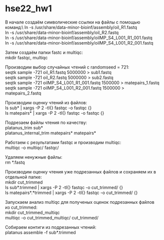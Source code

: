 # hse22_hw1

В начале создаём символические ссылки на файлы с помощью команд:\ 
    ln -s /usr/share/data-minor-bioinf/assembly/oil_R1.fastq\
    ln -s /usr/share/data-minor-bioinf/assembly/oil_R2.fastq\
    ln -s /usr/share/data-minor-bioinf/assembly/oilMP_S4_L001_R1_001.fastq\
    ln -s /usr/share/data-minor-bioinf/assembly/oilMP_S4_L001_R2_001.fastq

Затем создаём папки fastc и multiqc:\
    mkdir fastqc, multiqc

Производим выбор случайных чтений с randomseed = 721:\
    seqtk sample -721 oil_R1.fastq 5000000 > sub1.fastq\
    seqtk sample -721 oil_R2.fastq 5000000 > sub2.fastq\
    seqtk sample -721 oilMP_S4_L001_R1_001.fastq 1500000 > matepairs_1.fastq\
    seqtk sample -721 oilMP_S4_L001_R2_001.fastq 1500000 > matepairs_2.fastq

Производим оценку чтений из файлов:\
    ls sub* | xargs -P 2 -tI{} fastqc -o fastqc {}\
    ls matepairs* | xargs -P 2 -tI{} fastqc -o fastqc {}

Подрезаем файлы чтения по качеству:\
    platanus_trim sub*\
    platanus_internal_trim matepairs* matepairs*

Работаем с результатами fastqc и производим multiqc:\
    multiqc -o multiqc/ fastqc/

Удаляем ненужные файлы:\
    rm *.fastq

Производим оценку чтения уже подрезанных файлов и сохраняем их в отдельной папке:\
    mkdir cut_trimmed\
    ls sub*.trimmed | xargs -P 2 -tI{} fastqc -o cut_trimmed/ {}\
    ls matepairs*.*trimmed | xargs -P 2 -tI{} fastqc -o cut_trimmed/ {}

Запускаем анализ multiqc для полученых оценок подрезанных файлов из cut_trimmed:\
    mkdir cut_trimmed_multiqc\
    multiqc -o cut_trimmed_multiqc/ cut_trimmed/

Собираем контиги из подрезанных чтений:\
    platanus assemble -f sub*.trimmed

